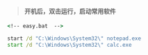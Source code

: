<!-- 一键启动 -->

> #### 开机后，双击运行，启动常用软件

``` bat
<!-- easy.bat  -->

start /d "C:\Windows\System32\" notepad.exe
start /d "C:\Windows\System32\" calc.exe
```